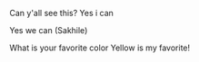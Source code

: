 Can y'all see this?
Yes i can

Yes we can (Sakhile)

What is your favorite color
Yellow is my favorite!
